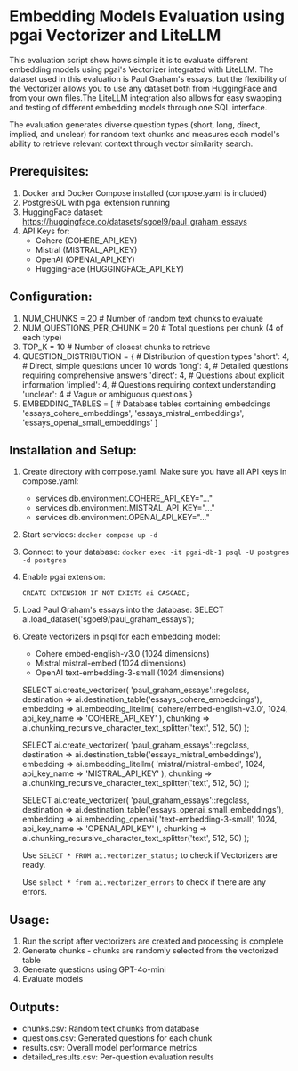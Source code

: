 # Embedding Models Evaluation using pgai Vectorizer and LiteLLM

This evaluation script show hows simple it is to evaluate different embedding models using pgai's Vectorizer integrated with LiteLLM. The dataset used in this evaluation is Paul Graham's essays, but the flexibility of the Vectorizer allows you to use any dataset both from HuggingFace and from your own files.The LiteLLM integration also allows for easy swapping and testing of different embedding models through one SQL interface. 

The evaluation generates diverse question types (short, long, direct, implied, and unclear) for random text chunks and measures each model's ability to retrieve relevant context through vector similarity search. 

## Prerequisites:

1. Docker and Docker Compose installed (compose.yaml is included)
2. PostgreSQL with pgai extension running
3. HuggingFace dataset: https://huggingface.co/datasets/sgoel9/paul_graham_essays
4. API Keys for:
   - Cohere (COHERE_API_KEY)
   - Mistral (MISTRAL_API_KEY)
   - OpenAI (OPENAI_API_KEY)
   - HuggingFace (HUGGINGFACE_API_KEY)

## Configuration:

1. NUM_CHUNKS = 20               # Number of random text chunks to evaluate
2. NUM_QUESTIONS_PER_CHUNK = 20  # Total questions per chunk (4 of each type)
3. TOP_K = 10                    # Number of closest chunks to retrieve
4. QUESTION_DISTRIBUTION = {     # Distribution of question types
    'short': 4,    # Direct, simple questions under 10 words
    'long': 4,     # Detailed questions requiring comprehensive answers
    'direct': 4,   # Questions about explicit information
    'implied': 4,  # Questions requiring context understanding
    'unclear': 4   # Vague or ambiguous questions
}
5. EMBEDDING_TABLES = [          # Database tables containing embeddings
    'essays_cohere_embeddings',
    'essays_mistral_embeddings',
    'essays_openai_small_embeddings'
]

## Installation and Setup:

1. Create directory with compose.yaml. Make sure you have all API keys in compose.yaml:
    - services.db.environment.COHERE_API_KEY="..."
    - services.db.environment.MISTRAL_API_KEY="..."
    - services.db.environment.OPENAI_API_KEY="..."
2. Start services: `docker compose up -d`
3. Connect to your database: `docker exec -it pgai-db-1 psql -U postgres -d postgres`
4. Enable pgai extension:
   ```
   CREATE EXTENSION IF NOT EXISTS ai CASCADE;
   ```
5. Load Paul Graham's essays into the database:
   SELECT ai.load_dataset('sgoel9/paul_graham_essays');
6. Create vectorizers in psql for each embedding model:
   - Cohere embed-english-v3.0 (1024 dimensions)
   - Mistral mistral-embed (1024 dimensions)
   - OpenAI text-embedding-3-small (1024 dimensions)

    SELECT ai.create_vectorizer(
        'paul_graham_essays'::regclass,
        destination => ai.destination_table('essays_cohere_embeddings'),
        embedding => ai.embedding_litellm(
            'cohere/embed-english-v3.0',
            1024,
            api_key_name => 'COHERE_API_KEY'
        ),
        chunking => ai.chunking_recursive_character_text_splitter('text', 512, 50)
    );

    SELECT ai.create_vectorizer(
        'paul_graham_essays'::regclass,
        destination => ai.destination_table('essays_mistral_embeddings'),
        embedding => ai.embedding_litellm(
            'mistral/mistral-embed',
            1024,
            api_key_name => 'MISTRAL_API_KEY'
        ),
        chunking => ai.chunking_recursive_character_text_splitter('text', 512, 50)
    );

    SELECT ai.create_vectorizer(
        'paul_graham_essays'::regclass,
        destination => ai.destination_table('essays_openai_small_embeddings'),
        embedding => ai.embedding_openai(
            'text-embedding-3-small', 
            1024, 
            api_key_name => 'OPENAI_API_KEY'
        ),
        chunking => ai.chunking_recursive_character_text_splitter('text', 512, 50)
    );

    Use `SELECT * FROM ai.vectorizer_status;` to check if Vectorizers are ready.

    Use `select * from ai.vectorizer_errors` to check if there are any errors.

## Usage:

1. Run the script after vectorizers are created and processing is complete
2. Generate chunks - chunks are randomly selected from the vectorized table
3. Generate questions using GPT-4o-mini
4. Evaluate models

## Outputs:

- chunks.csv: Random text chunks from database
- questions.csv: Generated questions for each chunk
- results.csv: Overall model performance metrics
- detailed_results.csv: Per-question evaluation results